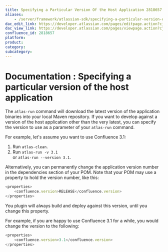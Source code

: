 ```yaml
---
title: Specifying a Particular Version Of the Host Application 2818657
aliases:
    - /server/framework/atlassian-sdk/specifying-a-particular-version-of-the-host-application-2818657.html
dac_edit_link: https://developer.atlassian.com/pages/editpage.action?cjm=wozere&pageId=2818657
dac_view_link: https://developer.atlassian.com/pages/viewpage.action?cjm=wozere&pageId=2818657
confluence_id: 2818657
platform:
product:
category:
subcategory:
---
```

# Documentation : Specifying a particular version of the host application

The `atlas-run` command will download the latest version of the application binaries into your local Maven repository. If you want to develop against a version of the host application other than the very latest, you can specify the version to use as a parameter of your `atlas-run` command.

For example, let's assume you want to use Confluence 3.1:

1.  Run `atlas-clean`.
2.  Run `atlas-run -v 3.1`  
    or `atlas-run --version 3.1`.

Alternatively, you can permanently change the application version number in the dependencies section of your POM. Note that your POM may use a property to hold the version number, like this:

``` javascript
<properties>
    <confluence.version>RELEASE</confluence.version>
</properties>
```

You plugin will always build and deploy against this version, until you change this property.

For example, if you are happy to use Confluence 3.1 for a while, you would change the version to the following:

``` javascript
<properties>
    <confluence.version>3.1</confluence.version>
</properties>
```


















































































































































































































































































































